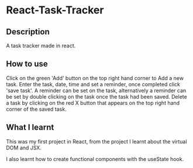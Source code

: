 # React-Task-Tracker
## Description
A task tracker made in react.

## How to use
Click on the green 'Add' button on the top right hand corner to Add a new task.
Enter the task, date, time and set a reminder, once completed click 'save task'.
A reminder can be set on the task, alternatively a reminder can be set by double clicking on the task once the task had been saved.
Delete a task by clicking on the red X button that appears on the top right hand corner of the saved task.

## What I learnt
This was my first project in React, from the project I learnt about the virtual DOM and JSX.

I also learnt how to create functional components with the useState hook.
